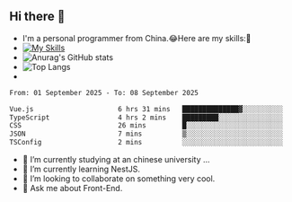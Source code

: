 ## Hi there 👋
- I'm a personal programmer from China.😂Here are my skills:🤔
- [![My Skills](https://skillicons.dev/icons?i=js,html,css,vue,typescript,java,golang)](https://skillicons.dev)
- ![Anurag's GitHub stats](https://github-readme-stats.vercel.app/api?username=FluffyChi-Xing&count_private=true&show_icons=true&theme=radical)
- ![Top Langs](https://github-readme-stats.vercel.app/api/top-langs/?username=FluffyChi-Xing)
- <!--START_SECTION:waka-->

```txt
From: 01 September 2025 - To: 08 September 2025

Vue.js                     6 hrs 31 mins   ██████████████▓░░░░░░░░░░   58.44 %
TypeScript                 4 hrs 2 mins    █████████░░░░░░░░░░░░░░░░   36.20 %
CSS                        26 mins         █░░░░░░░░░░░░░░░░░░░░░░░░   03.90 %
JSON                       7 mins          ▒░░░░░░░░░░░░░░░░░░░░░░░░   01.11 %
TSConfig                   2 mins          ░░░░░░░░░░░░░░░░░░░░░░░░░   00.31 %
```

<!--END_SECTION:waka-->
- 🔭 I’m currently studying at an chinese university ...
- 🌱 I’m currently learning NestJS.
- 👯 I’m looking to collaborate on something very cool.
- 💬 Ask me about Front-End.
